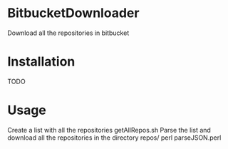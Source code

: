 # BitbucketDownloader
Download all the repositories in bitbucket

# Installation

TODO


# Usage

 Create a list with all the repositories
getAllRepos.sh <bitbucket username>
 Parse the list and download all the repositories in the directory repos/<reponame>
perl parseJSON.perl
